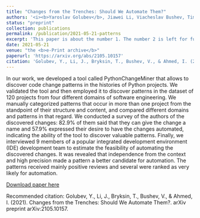 ```yaml
---
title: "Changes from the Trenches: Should We Automate Them?"
authors: '<i><b>Yaroslav Golubev</b>, Jiawei Li, Viacheslav Bushev, Timofey Bryksin, and Iftekhar Ahmed</i>'
status: "preprint"
collection: publications
permalink: /publication/2021-05-21-patterns
excerpt: 'This paper is about the number 1. The number 2 is left for future work.'
date: 2021-05-21
venue: "the <b>e-Print archive</b>"
paperurl: 'https://arxiv.org/abs/2105.10157'
citation: 'Golubev, Y., Li, J., Bryksin, T., Bushev, V., & Ahmed, I. (2021). Changes from the Trenches: Should We Automate Them?. arXiv preprint arXiv:2105.10157.'
---
```

In our work, we developed a tool called PythonChangeMiner that allows to discover code change patterns in the
histories of Python projects. We validated the tool and then employed it to discover patterns in the dataset of
120 projects from four different domains of software engineering. We manually categorized patterns that occur in
more than one project from the standpoint of their structure and content, and compared different domains and
patterns in that regard. We conducted a survey of the authors of the discovered changes: 82.9% of them said
that they can give the change a name and 57.9% expressed their desire to have the changes automated, indicating
the ability of the tool to discover valuable patterns. Finally, we interviewed 9 members of a popular integrated
development environment (IDE) development team to estimate the feasibility of automating the discovered changes.
It was revealed that independence from the context and high precision made a pattern a better candidate for
automation. The patterns received mainly positive reviews and several were ranked as very likely for automation.

[Download paper here](https://arxiv.org/pdf/2105.10157.pdf)

Recommended citation: Golubev, Y., Li, J., Bryksin, T., Bushev, V., & Ahmed, I. (2021). Changes from the Trenches: Should We Automate Them?. arXiv preprint arXiv:2105.10157.